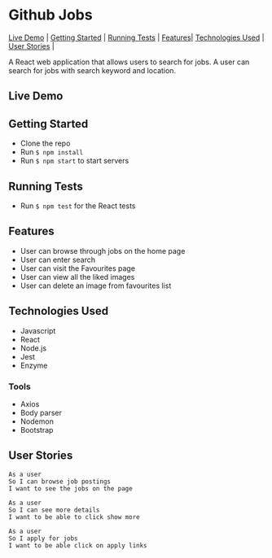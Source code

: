 # Github Jobs 
[Live Demo](#live-demo) | [Getting Started](#getting-started) | [Running Tests](#running-tests) | [Features](#features)| [Technologies Used](#technologies-used) | [User Stories](#user-stories) | 


A React web application that allows users to search for jobs. A user can search for jobs with search keyword and location.

## Live Demo


## Getting Started

- Clone the repo
- Run `$ npm install`
- Run `$ npm start` to start servers


## Running Tests

- Run `$ npm test` for the React tests

## Features
- User can browse through jobs on the home page
- User can enter search
- User can visit the Favourites page
- User can view all the liked images
- User can delete an image from favourites list

## Technologies Used
- Javascript
- React
- Node.js
- Jest
- Enzyme


### Tools
- Axios
- Body parser
- Nodemon
- Bootstrap

## User Stories

```
As a user
So I can browse job postings
I want to see the jobs on the page

As a user
So I can see more details
I want to be able to click show more

As a user
So I apply for jobs
I want to be able click on apply links
```
